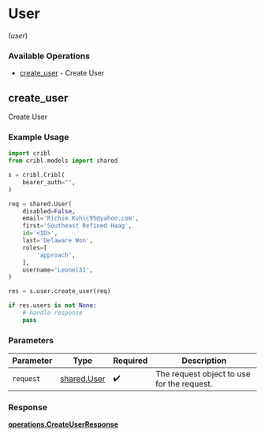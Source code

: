 # User
(*user*)

### Available Operations

* [create_user](#create_user) - Create User

## create_user

Create User

### Example Usage

```python
import cribl
from cribl.models import shared

s = cribl.Cribl(
    bearer_auth="",
)

req = shared.User(
    disabled=False,
    email='Richie.Kuhic95@yahoo.com',
    first='Southeast Refined Haag',
    id='<ID>',
    last='Delaware Won',
    roles=[
        'approach',
    ],
    username='Leonel31',
)

res = s.user.create_user(req)

if res.users is not None:
    # handle response
    pass
```

### Parameters

| Parameter                                  | Type                                       | Required                                   | Description                                |
| ------------------------------------------ | ------------------------------------------ | ------------------------------------------ | ------------------------------------------ |
| `request`                                  | [shared.User](../../models/shared/user.md) | :heavy_check_mark:                         | The request object to use for the request. |


### Response

**[operations.CreateUserResponse](../../models/operations/createuserresponse.md)**

